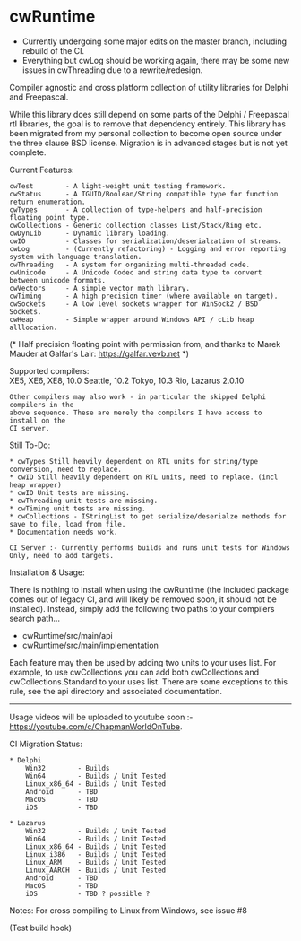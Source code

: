 # cwRuntime

* Currently undergoing some major edits on the master branch, including rebuild of the CI.
* Everything but cwLog should be working again, there may be some new issues in cwThreading due to a rewrite/redesign.

Compiler agnostic and cross platform collection of utility libraries for Delphi and Freepascal.

While this library does still depend on some parts of the Delphi / Freepascal rtl libraries, 
the goal is to remove that dependency entirely. This library has been migrated from my personal 
collection to become open source under the three clause BSD license. Migration is in advanced 
stages but is not yet complete. 

Current Features:
	
	cwTest        - A light-weight unit testing framework.
	cwStatus      - A TGUID/Boolean/String compatible type for function return enumeration.
	cwTypes       - A collection of type-helpers and half-precision floating point type.
	cwCollections - Generic collection classes List/Stack/Ring etc.
	cwDynLib      - Dynamic library loading.
	cwIO          - Classes for serialization/deserialzation of streams.
	cwLog         - (Currently refactoring) - Logging and error reporting system with language translation.
	cwThreading   - A system for organizing multi-threaded code.
	cwUnicode     - A Unicode Codec and string data type to convert between unicode formats.
	cwVectors     - A simple vector math library.
	cwTiming      - A high precision timer (where available on target).
	cwSockets     - A low level sockets wrapper for WinSock2 / BSD Sockets.
	cwHeap        - Simple wrapper around Windows API / cLib heap alllocation.

(* Half precision floating point with permission from, and thanks to Marek Mauder
   at Galfar's Lair: https://galfar.vevb.net *)
	
Supported compilers:  
    XE5, XE6, XE8, 10.0 Seattle, 10.2 Tokyo, 10.3 Rio, Lazarus 2.0.10
	
	Other compilers may also work - in particular the skipped Delphi compilers in the 
	above sequence. These are merely the compilers I have access to install on the 
	CI server.

Still To-Do:

	* cwTypes Still heavily dependent on RTL units for string/type conversion, need to replace.
	* cwIO Still heavily dependent on RTL units, need to replace. (incl heap wrapper)
	* cwIO Unit tests are missing.
	* cwThreading unit tests are missing.
	* cwTiming unit tests are missing.
	* cwCollections - IStringList to get serialize/deserialze methods for save to file, load from file.	
	* Documentation needs work.
	
    CI Server :- Currently performs builds and runs unit tests for Windows Only, need to add targets.

Installation & Usage:

 There is nothing to install when using the cwRuntime (the included package comes out of legacy CI, and will likely be removed soon, it should not be installed). Instead, simply add the following two paths to your compilers search path...
 
 * cwRuntime/src/main/api
 * cwRuntime/src/main/implementation
 
Each feature may then be used by adding two units to your uses list. For example, to use cwCollections you can add both cwCollections and cwCollections.Standard to your uses list. There are some exceptions to this rule, see the api directory and associated documentation.

---  
Usage videos will be uploaded to youtube soon :- https://youtube.com/c/ChapmanWorldOnTube.

CI Migration Status:

	* Delphi
		Win32        - Builds
		Win64        - Builds / Unit Tested
		Linux_x86_64 - Builds / Unit Tested
		Android      - TBD
		MacOS        - TBD
		iOS          - TBD

	* Lazarus
		Win32        - Builds / Unit Tested
		Win64        - Builds / Unit Tested
		Linux_x86_64 - Builds / Unit Tested
		Linux_i386   - Builds / Unit Tested
		Linux_ARM    - Builds / Unit Tested
		Linux_AARCH  - Builds / Unit Tested
		Android      - TBD
		MacOS        - TBD
		iOS          - TBD ? possible ?
		 

Notes: For cross compiling to Linux from Windows, see issue #8

(Test build hook)
